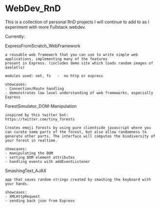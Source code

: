 # WebDev_RnD


This is a collection of personal RnD projects I will continue to add to as I experiment with more Fullstack webdev.

Currently:

ExpressFromScratch_WebFramework

	a reusable web framework that you can use to write simple web applications, implementing many of the features
	present in Express. (includes demo site which loads random images of axolotls) 

	modules used: net, fs   -  no http or express

	showcases:
	- Connection/Route handling
	- demonstrates low level understanding of web frameworks, especially Express



ForestSimulator_DOM-Manipulation

	inspired by this twitter bot:
	https://twitter.com/tiny_forests

	Creates emoji forests by using pure clientside javascript where you can curate some parts of the forest, but also allow randomness to generate other parts. The interface will computes the biodiversity of your forest in realtime.

	showcases:
	- manipulating the DOM
	- setting DOM element attributes
	- handling events with addEventListener




SmashingText_AJAX

	app that saves random strings created by smashing the keyboard with your hands.

	showcases:
	- XMLHttpRequest
    - sending back json from Express


